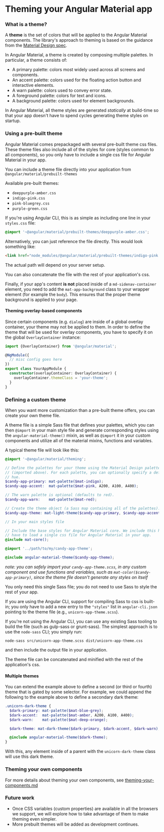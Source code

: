 # Theming your Angular Material app


### What is a theme?
A **theme** is the set of colors that will be applied to the Angular Material components. The
library's approach to theming is based on the guidance from the [Material Design spec][1].

In Angular Material, a theme is created by composing multiple palettes. In particular,
a theme consists of:
* A primary palette: colors most widely used across all screens and components.
* An accent palette: colors used for the floating action button and interactive elements.
* A warn palette: colors used to convey error state.
* A foreground palette: colors for text and icons.
* A background palette: colors used for element backgrounds.

In Angular Material, all theme styles are generated _statically_ at build-time so that your
app doesn't have to spend cycles generating theme styles on startup.

[1]: https://material.google.com/style/color.html#color-color-palette

### Using a pre-built theme
Angular Material comes prepackaged with several pre-built theme css files. These theme files also
include all of the styles for core (styles common to all components), so you only have to include a
single css file for Angular Material in your app.

You can include a theme file directly into your application from
`@angular/material/prebuilt-themes`

Available pre-built themes:
* `deeppurple-amber.css`
* `indigo-pink.css`
* `pink-bluegrey.css`
* `purple-green.css`

If you're using Angular CLI, this is as simple as including one line
in your `styles.css`  file:
```css
@import '~@angular/material/prebuilt-themes/deeppurple-amber.css';
```

Alternatively, you can just reference the file directly. This would look something like:
```html
<link href="node_modules/@angular/material/prebuilt-themes/indigo-pink.css" rel="stylesheet">
```
The actual path will depend on your server setup.

You can also concatenate the file with the rest of your application's css.

Finally, if your app's content **is not** placed inside of a `md-sidenav-container` element, you
need to add the `mat-app-background` class to your wrapper element (for example the `body`). This
ensures that the proper theme background is applied to your page.

#### Theming overlay-based components
Since certain components (e.g. `dialog`) are inside of a global overlay container, your theme may
not be applied to them. In order to define the theme that will be used for overlay components, you
have to specify it on the global `OverlayContainer` instance:

```ts
import {OverlayContainer} from '@angular/material';

@NgModule({
  // misc config goes here
})
export class YourAppModule {
  constructor(overlayContainer: OverlayContainer) {
    overlayContainer.themeClass = 'your-theme';
  }
}
```

### Defining a custom theme
When you want more customization than a pre-built theme offers, you can create your own theme file.

A theme file is a simple Sass file that defines your palettes, which you can then `@import` in your main style file and generate corresponding styles using the `angular-material-theme()` mixin, as well as `@import` it in your custom components and utilize all of the material mixins, functions and variables.

A typical theme file will look like this:

```scss
@import '~@angular/material/theming';

// Define the palettes for your theme using the Material Design palettes available in palette.scss
// (imported above). For each palette, you can optionally specify a default, lighter, and darker
// hue.
$candy-app-primary: mat-palette($mat-indigo);
$candy-app-accent:  mat-palette($mat-pink, A200, A100, A400);

// The warn palette is optional (defaults to red).
$candy-app-warn:    mat-palette($mat-red);

// Create the theme object (a Sass map containing all of the palettes).
$candy-app-theme: mat-light-theme($candy-app-primary, $candy-app-accent, $candy-app-warn);
```

```scss
// In your main styles file

// Include the base styles for Angular Material core. We include this here so that you only
// have to load a single css file for Angular Material in your app.
@include mat-core();

@import '../path/to/my/candy-app-theme';

@include angular-material-theme($candy-app-theme);
```

*note: you can safely import your `candy-app-theme.scss`, in any custom component and use functions and variables, such as `mat-color($candy-app-primary)`, since the theme file doesn't generate any styles on itself*

You only need this single Sass file; you do not need to use Sass to style the rest of your app.

If you are using the Angular CLI, support for compiling Sass to css is built-in; you only have to
add a new entry to the `"styles"` list in `angular-cli.json` pointing to the theme
file (e.g., `unicorn-app-theme.scss`).

If you're not using the Angular CLI, you can use any existing Sass tooling to build the file (such
as gulp-sass or grunt-sass). The simplest approach is to use the `node-sass` CLI; you simply run:
```
node-sass src/unicorn-app-theme.scss dist/unicorn-app-theme.css
```
and then include the output file in your application.

The theme file can be concatenated and minified with the rest of the application's css.

#### Multiple themes
You can extend the example above to define a second (or third or fourth) theme that is gated by
some selector. For example, we could append the following to the example above to define a
secondary dark theme:
```scss
.unicorn-dark-theme {
  $dark-primary: mat-palette($mat-blue-grey);
  $dark-accent:  mat-palette($mat-amber, A200, A100, A400);
  $dark-warn:    mat-palette($mat-deep-orange);

  $dark-theme: mat-dark-theme($dark-primary, $dark-accent, $dark-warn);

  @include angular-material-theme($dark-theme);
}
```

With this, any element inside of a parent with the `unicorn-dark-theme` class will use this
dark theme.

### Theming your own components
For more details about theming your own components,
see [theming-your-components.md](./theming-your-components.md)

### Future work
* Once CSS variables (custom properties) are available in all the browsers we support,
  we will explore how to take advantage of them to make theming even simpler.
* More prebuilt themes will be added as development continues.
